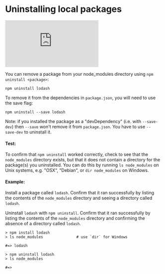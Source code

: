 <!--
title: 07 - Uninstalling local packages
featured: true
-->

# Uninstalling local packages

<iframe src="https://www.youtube.com/embed/Z-BpYj6cSoQ" frameborder="0" allowfullscreen></iframe>

You can remove a package from your node_modules directory using `npm uninstall <package>`:

```
npm uninstall lodash
```

To remove it from the dependencies in `package.json`, you will need to use the save flag:

```
npm uninstall --save lodash
```

Note: if you installed the package as a "devDependency" (i.e. with `--save-dev`) then `--save` won't remove it from `package.json`.  You have to use `--save-dev` to uninstall it.

#### Test:

To confirm that `npm uninstall` worked correctly, check to see that the `node_modules`
directory exists, but that it does not contain a directory for the package(s) you uninstalled.
You can do this by running `ls node_modules` on Unix systems, e.g. "OSX", "Debian", or `dir node_modules`
on Windows.

#### Example:

Install a package called `lodash`. Confirm that it ran successfully by listing the
contents of the `node_modules` directory and seeing a directory called `lodash`.

Uninstall `lodash` with `npm uninstall`. Confirm that it ran successfully by listing the
contents of the `node_modules` directory and confirming the absence of a directory called `lodash`.

```
> npm install lodash
> ls node_modules               # use `dir` for Windows

#=> lodash

> npm uninstall lodash
> ls node_modules

#=>
```
